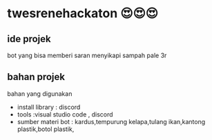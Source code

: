 # twesrenehackaton 😍😍😍

## ide projek
bot yang bisa memberi saran menyikapi sampah pale 3r

## bahan projek
bahan yang digunakan
* install library : discord
* tools :visual studio code , discord
* sumber materi bot : kardus,tempurung kelapa,tulang ikan,kantong plastik,botol plastik,
